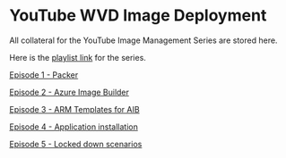 # YouTube WVD Image Deployment

All collateral for the YouTube Image Management Series are stored here.

Here is the [playlist link](<https://youtube.com/playlist?list=PLsg-xXEEmCJpd3aqDL0IOEs1w54gv8Zgi>) for the series.

[Episode 1 - Packer](<https://youtu.be/rCYX849onOM>)

[Episode 2 - Azure Image Builder](<https://youtu.be/-OBw16OxFB8>)

[Episode 3 - ARM Templates for AIB](<https://youtu.be/B5HqdmaHNsY>)

[Episode 4 - Application installation](<https://youtu.be/JKtEBGco6-E>)

[Episode 5 - Locked down scenarios](<https://youtu.be/d4OKCGG9Ywk>)
